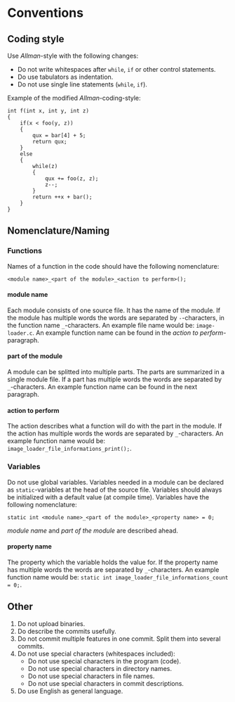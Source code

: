 # Conventions

## Coding style

Use *Allman*-style with the following changes:

* Do not write whitespaces after `while`, `if` or other control statements.
* Do use tabulators as indentation.
* Do not use single line statements (`while`, `if`).

Example of the modified *Allman*-coding-style:

    int f(int x, int y, int z)
    {
        if(x < foo(y, z))
        {
            qux = bar[4] + 5;
            return qux;
        }
        else
        {
            while(z)
            {
                qux += foo(z, z);
                z--;
            }
            return ++x + bar();
        }
    }

## Nomenclature/Naming

### Functions

Names of a function in the code should have the following nomenclature:

    <module name>_<part of the module>_<action to perform>();

#### module name

Each module consists of one source file. It has the name of the module. If the module has multiple words the words are separated by `-`-characters, in the function name `_`-characters. An example file name would be: `image-loader.c`. An example function name can be found in the *action to perform*-paragraph.

#### part of the module

A module can be splitted into multiple parts. The parts are summarized in a single module file. If a part has multiple words the words are separated by `_`-characters. An example function name can be found in the next paragraph.

#### action to perform

The action describes what a function will do with the part in the module. If the action has multiple words the words are separated by `_`-characters. An example function name would be: `image_loader_file_informations_print();`.

### Variables

Do not use global variables. Variables needed in a module can be declared as `static`-variables at the head of the source file. Variables should always be initialized with a default value (at compile time). Variables have the following nomenclature:

    static int <module name>_<part of the module>_<property name> = 0;

*module name* and *part of the module* are described ahead.

#### property name

The property which the variable holds the value for. If the property name has multiple words the words are separated by `_`-characters. An example function name would be: `static int image_loader_file_informations_count = 0;`.

## Other

1. Do not upload binaries.
2. Do describe the commits usefully.
3. Do not commit multiple features in one commit. Split them into several commits.
4. Do not use special characters (whitespaces included):
    * Do not use special characters in the program (code).
    * Do not use special characters in directory names.
    * Do not use special characters in file names.
    * Do not use special characters in commit descriptions.
5. Do use English as general language.
